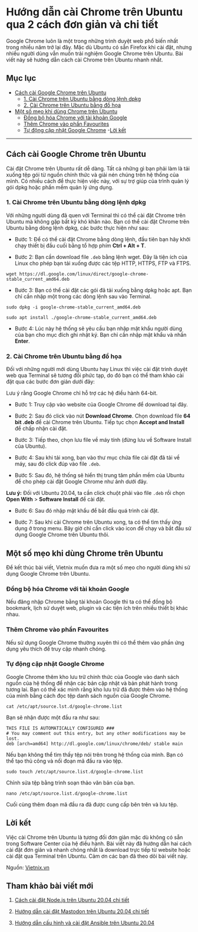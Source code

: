 # Hướng dẫn cài Chrome trên Ubuntu qua 2 cách đơn giản và chi tiết

Google Chrome luôn là một trong những trình duyệt web phổ biến nhất trong nhiều năm trở lại đây. Mặc dù Ubuntu có sẵn Firefox khi cài đặt, nhưng nhiều người dùng vẫn muốn trải nghiệm Google Chrome trên Ubuntu. Bài viết này sẽ hướng dẫn cách cài Chrome trên Ubuntu nhanh nhất.

## Mục lục

- [Cách cài Google Chrome trên Ubuntu](#1)
    - [1. Cài Chrome trên Ubuntu bằng dòng lệnh dpkg](#1.1)
    - [2. Cài Chrome trên Ubuntu bằng đồ họa](#1.2)
- [Một số mẹo khi dùng Chrome trên Ubuntu](#2)
    - [Đồng bộ hóa Chrome với tài khoản Google](#2.1)
    - [Thêm Chrome vào phần Favourites](#2.2)
    - [Tự động cập nhật Google Chrome](#2.3)
-[Lời kết](#3)
--------------
<a name="1"></a>
## Cách cài Google Chrome trên Ubuntu

Cài đặt Chrome trên Ubuntu rất dễ dàng. Tất cả những gì bạn phải làm là tải xuống tệp gói từ nguồn chính thức và giải nén chúng trên hệ thống của mình. Có nhiều cách để thực hiện việc này, với sự trợ giúp của trình quản lý gói dpkg hoặc phần mềm quản lý ứng dụng.

<a name="1.1"></a>
### 1. Cài Chrome trên Ubuntu bằng dòng lệnh dpkg

Với những người dùng đã quen với Terminal thì có thể cài đặt Chrome trên Ubuntu mà không gặp bất kỳ khó khăn nào. Bạn có thể cài đặt Chrome trên Ubuntu bằng dòng lệnh dpkg, các bước thực hiện như sau:

- Bước 1: Để có thể cài đặt Chrome bằng dòng lệnh, đầu tiên bạn hãy khởi chạy thiết bị đầu cuối bằng tổ hợp phím **Ctrl + Alt + T**.

- Bước 2: Bạn cần download file `.deb` bằng lệnh wget. Đây là tiện ích của Linux cho phép bạn tải xuống được các tệp HTTP, HTTPS, FTP và FTPS.

```
wget https://dl.google.com/linux/direct/google-chrome-stable_current_amd64.deb
```

- Bước 3: Bạn có thể cài đặt các gói đã tải xuống bằng dpkg hoặc apt. Bạn chỉ cần nhập một trong các dòng lệnh sau vào Terminal.
```
sudo dpkg -i google-chrome-stable_current_amd64.deb
```
```
sudo apt install ./google-chrome-stable_current_amd64.deb
```

- Bước 4: Lúc này hệ thống sẽ yêu cầu bạn nhập mật khẩu người dùng của bạn cho mục đích ghi nhật ký. Bạn chỉ cần nhập mật khẩu và nhấn **Enter**.

<a name="1.2"></a>
### 2. Cài Chrome trên Ubuntu bằng đồ họa

Đối với những người mới dùng Ubuntu hay Linux thì việc cài đặt trình duyệt web qua Terminal sẽ tương đối phức tạp, do đó bạn có thể tham khảo cài đặt qua các bước đơn giản dưới đây:

Lưu ý rằng Google Chrome chỉ hỗ trợ các hệ điều hành 64-bit.

- Bước 1: Truy cập vào website của Google Chrome để download tại đây.

- Bước 2: Sau đó click vào nút **Download Chrome**. Chọn download file **64 bit .deb** để cài Chrome trên Ubuntu. Tiếp tục chọn **Accept and Install** để chấp nhận cài đặt.

- Bước 3: Tiếp theo, chọn lưu file về máy tính (đừng lưu về Software Install của Ubuntu).

- Bước 4: Sau khi tải xong, bạn vào thư mục chứa file cài đặt đã tải về máy, sau đó click đúp vào file `.deb`.

- Bước 5: Sau đó, hệ thống sẽ hiển thị trung tâm phần mềm của Ubuntu để cho phép cài đặt Google Chrome như ảnh dưới đây.

**Lưu ý:** Đối với Ubuntu 20.04, ta cần click chuột phải vào file `.deb` rồi chọn **Open With** > **Software Install** để cài đặt.

- Bước 6: Sau đó nhập mật khẩu để bắt đầu quá trình cài đặt.

- Bước 7: Sau khi cài Chrome trên Ubuntu xong, ta có thể tìm thấy ứng dụng ở trong menu. Bây giờ chỉ cần click vào icon để chạy và bắt đầu sử dụng Google Chrome trên Ubuntu thôi.

<a name="2"></a>
## Một số mẹo khi dùng Chrome trên Ubuntu

Để kết thúc bài viết, Vietnix muốn đưa ra một số mẹo cho người dùng khi sử dụng Google Chrome trên Ubuntu.

<a name="2.1"></a>
### Đồng bộ hóa Chrome với tài khoản Google

Nếu đăng nhập Chrome bằng tài khoản Google thì ta có thể đồng bộ bookmark, lịch sử duyệt web, plugin và các tiện ích trên nhiều thiết bị khác nhau.

<a name="2.2"></a>
### Thêm Chrome vào phần Favourites

Nếu sử dụng Google Chrome thường xuyên thì có thể thêm vào phần ứng dụng yêu thích để truy cập nhanh chóng.

<a name="2.3"></a>
### Tự động cập nhật Google Chrome

Google Chrome thêm kho lưu trữ chính thức của Google vào danh sách nguồn của hệ thống để nhận các bản cập nhật và bản phát hành trong tương lai. Bạn có thể xác minh rằng kho lưu trữ đã được thêm vào hệ thống của mình bằng cách đọc tệp danh sách nguồn của Google Chrome.

    cat /etc/apt/source.lst.d/google-chrome.list

Bạn sẽ nhận được một đầu ra như sau:

```
THIS FILE IS AUTOMATICALLY CONFIGURED ###
# You may comment out this entry, but any other modifications may be lost.
deb [arch=amd64] http://dl.google.com/linux/chrome/deb/ stable main
```

Nếu bạn không thể tìm thấy tệp nói trên trong hệ thống của mình. Bạn có thể tạo thủ công và nối đoạn mã đầu ra vào tệp.

    sudo touch /etc/apt/source.list.d/google-chrome.list

Chỉnh sửa tệp bằng trình soạn thảo văn bản của bạn.

    nano /etc/apt/source.list.d/google-chrome.list

Cuối cùng thêm đoạn mã đầu ra đã được cung cấp bên trên và lưu tệp.

<a name="3"></a>
## Lời kết

Việc cài Chrome trên Ubuntu là tương đối đơn giản mặc dù không có sẵn trong Software Center của hệ điều hành. Bài viết này đã hướng dẫn hai cách cài đặt đơn giản và nhanh chóng nhất là download trực tiếp từ website hoặc cài đặt qua Terminal trên Ubuntu. Cảm ơn các bạn đã theo dõi bài viết này.

Nguồn: [Vietnix.vn](https://vietnix.vn/cai-chrome-tren-ubuntu/)

## Tham khảo bài viết mới 

1. [Cách cài đặt Node.js trên Ubuntu 20.04 chi tiết](https://github.com/vietnix-vn/Chu-de-Ubuntu/blob/Vietnix/C%C3%A1ch%20c%C3%A0i%20%C4%91%E1%BA%B7t%20Node.js%20tr%C3%AAn%20Ubuntu%2020.04%20chi%20ti%E1%BA%BFt.md)

2. [Hướng dẫn cài đặt Mastodon trên Ubuntu 20.04 chi tiết](https://github.com/vietnix-vn/Chu-de-Ubuntu/blob/Vietnix/H%C6%B0%E1%BB%9Bng%20d%E1%BA%ABn%20c%C3%A0i%20%C4%91%E1%BA%B7t%20Mastodon%20tr%C3%AAn%20Ubuntu%2020.04%20chi%20ti%E1%BA%BFt.md)

3. [Hướng dẫn cấu hình và cài đặt Ansible trên Ubuntu 20.04](https://github.com/vietnix-vn/Chu-de-Ubuntu/blob/Vietnix/H%C6%B0%E1%BB%9Bng%20d%E1%BA%ABn%20c%E1%BA%A5u%20h%C3%ACnh%20v%C3%A0%20c%C3%A0i%20%C4%91%E1%BA%B7t%20Ansible%20tr%C3%AAn%20Ubuntu%2020.04.md)